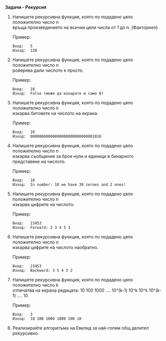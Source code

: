  **Задачи - Рекурсия**

1. Напишете рекурсивна функция, която по подадено цяло положително число n<br>
връща произведението на всички цели числа от 1 до n. (Факториел)<br>

    Пример:
    ```
    Вход:   5 
    Изход:  120
    ```

1. Напишете рекурсивна функция, която по подадено цяло положително число n<br>
роверява дали числото е просто.<br>
    
    Пример:
    ```
    Вход:   10 
    Изход:  False (може да изкарате и само 0)
    ```

1. Напишете рекурсивна функция, която по подадено цяло положително число n<br>
изкарва битовете на числото на екрана.<br>
    
    Пример:
    ```
    Вход:   10 
    Изход:  00000000000000000000000000001010
    ```

1. Напишете рекурсивна функция, която по подадено цяло положително число n<br>
изкарва съобщение за броя нули и единици в бинарното представяне на числото.<br>
    
    Пример:
    ```
    Вход:   10 
    Изход:  In number: 10 we have 30 zeroes and 2 ones!
    ```

1. Напишете рекурсивна функция, която по подадено цяло положително число n<br>
изкарва цифрите на числото.<br>

    Пример:
    ```
    Вход:   23453 
    Изход:  Forward: 2 3 4 5 3
    ```

1. Напишете рекурсивна функция, която по подадено цяло положително число n<br>
изкарва цифрите на числото наобратно.<br>

    Пример:
    ```
    Вход:   23453 
    Изход:  Backward: 3 5 4 3 2
    ```

1. Напишете рекурсивна функция, която по подадено цяло положително число k<br>
oтпечатва на екрана редицата: 10 100 1000 …. 10^(k-1) 10^k 10^k 10^(k-1) …. 10<br>

    Пример:
    ```
    Вход:   3 
    Изход:  10 100 1000 1000 100 10
    ```

1. Реализирайте алгоритъма на Евклид за най-голям общ делител рекурсивно.<br>
